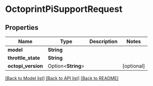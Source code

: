 # OctoprintPiSupportRequest

## Properties

Name | Type | Description | Notes
------------ | ------------- | ------------- | -------------
**model** | **String** |  | 
**throttle_state** | **String** |  | 
**octopi_version** | Option<**String**> |  | [optional]

[[Back to Model list]](../README.md#documentation-for-models) [[Back to API list]](../README.md#documentation-for-api-endpoints) [[Back to README]](../README.md)


